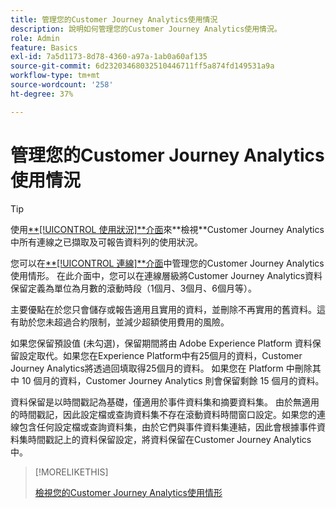 ```yaml
---
title: 管理您的Customer Journey Analytics使用情況
description: 說明如何管理您的Customer Journey Analytics使用情況。
role: Admin
feature: Basics
exl-id: 7a5d1173-8d78-4360-a97a-1ab0a60af135
source-git-commit: 6d23203468032510446711ff5a874fd149531a9a
workflow-type: tm+mt
source-wordcount: '258'
ht-degree: 37%

---
```


# 管理您的Customer Journey Analytics使用情況

>[!TIP]
>
>使用[**[!UICONTROL 使用狀況&#x200B;]**介面](/help/connections/manage-connections.md#usage)來**&#x200B;檢視&#x200B;**Customer Journey Analytics中所有連線之已擷取及可報告資料列的使用狀況。



您可以在[**[!UICONTROL 連線&#x200B;]**介面](/help/connections/create-connection.md)中管理您的Customer Journey Analytics使用情形。 在此介面中，您可以在連線層級將Customer Journey Analytics資料保留定義為單位為月數的滾動時段（1個月、3個月、6個月等）。

主要優點在於您只會儲存或報告適用且實用的資料，並刪除不再實用的舊資料。這有助於您未超過合約限制，並減少超額使用費用的風險。

如果您保留預設值 (未勾選)，保留期間將由 Adobe Experience Platform 資料保留設定取代。如果您在Experience Platform中有25個月的資料，Customer Journey Analytics將透過回填取得25個月的資料。 如果您在 Platform 中刪除其中 10 個月的資料，Customer Journey Analytics 則會保留剩餘 15 個月的資料。

資料保留是以時間戳記為基礎，僅適用於事件資料集和摘要資料集。 由於無適用的時間戳記，因此設定檔或查詢資料集不存在滾動資料時間窗口設定。如果您的連線包含任何設定檔或查詢資料集，由於它們與事件資料集連結，因此會根據事件資料集時間戳記上的資料保留設定，將資料保留在Customer Journey Analytics中。


>[!MORELIKETHIS]
>
>[檢視您的Customer Journey Analytics使用情形](/help/connections/manage-connections.md#usage)


